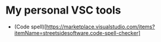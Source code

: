 # My personal VSC tools
- (Code spell)[https://marketplace.visualstudio.com/items?itemName=streetsidesoftware.code-spell-checker]
